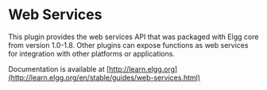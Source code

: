 Web Services
============

This plugin provides the web services API that was packaged with Elgg core from
version 1.0-1.8. Other plugins can expose functions as web services for 
integration with other platforms or applications.

Documentation is available at [http://learn.elgg.org](http://learn.elgg.org/en/stable/guides/web-services.html)

